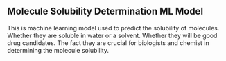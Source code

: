 ## Molecule Solubility Determination ML Model

This is machine learning model used to predict the solubility of molecules. Whether they are soluble in water or a solvent. Whether they will be good drug candidates.
The fact they are crucial for biologists and chemist in determining the molecule solubility.
